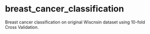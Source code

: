 # breast_cancer_classification
Breast cancer classification on original Wiscnsin dataset using 10-fold Cross Validation.
